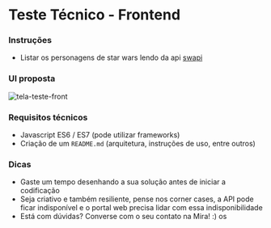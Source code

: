 # Teste Técnico - Frontend

### Instruções

- Listar os personagens de star wars lendo da api [swapi](https://swapi.co/)

### UI proposta
![tela-teste-front](https://user-images.githubusercontent.com/398909/42768524-2679fad8-88f6-11e8-9872-41eb199d1d79.png)


### Requisitos técnicos

- Javascript ES6 / ES7 (pode utilizar frameworks)
- Criação de um `README.md` (arquitetura, instruções de uso, entre outros)

### Dicas
- Gaste um tempo desenhando a sua solução antes de iniciar a codificação
- Seja criativo e também resiliente, pense nos corner cases, a API pode ficar indisponível e o portal web precisa lidar com essa indisponibilidade
- Está com dúvidas? Converse com o seu contato na Mira! :)
os
